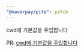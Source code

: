 ```yaml
---
"@naverpay/pite": patch
---
```


cwd에 기본값을 주입합니다

PR: [cwd에 기본값을 주입합니다](https://github.com/NaverPayDev/pite/pull/39)
